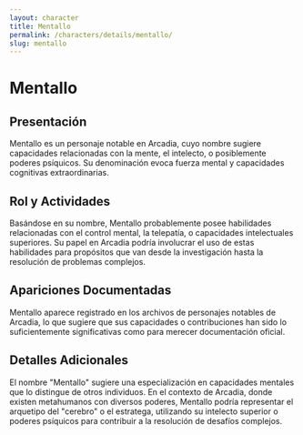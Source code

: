 ```yaml
---
layout: character
title: Mentallo
permalink: /characters/details/mentallo/
slug: mentallo
---
```


# Mentallo

## Presentación
Mentallo es un personaje notable en Arcadia, cuyo nombre sugiere capacidades relacionadas con la mente, el intelecto, o posiblemente poderes psíquicos. Su denominación evoca fuerza mental y capacidades cognitivas extraordinarias.

## Rol y Actividades
Basándose en su nombre, Mentallo probablemente posee habilidades relacionadas con el control mental, la telepatía, o capacidades intelectuales superiores. Su papel en Arcadia podría involucrar el uso de estas habilidades para propósitos que van desde la investigación hasta la resolución de problemas complejos.

## Apariciones Documentadas
Mentallo aparece registrado en los archivos de personajes notables de Arcadia, lo que sugiere que sus capacidades o contribuciones han sido lo suficientemente significativas como para merecer documentación oficial.

## Detalles Adicionales
El nombre "Mentallo" sugiere una especialización en capacidades mentales que lo distingue de otros individuos. En el contexto de Arcadia, donde existen metahumanos con diversos poderes, Mentallo podría representar el arquetipo del "cerebro" o el estratega, utilizando su intelecto superior o poderes psíquicos para contribuir a la resolución de desafíos complejos.